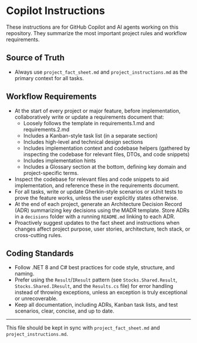 # Copilot Instructions

These instructions are for GitHub Copilot and AI agents working on this repository. They summarize the most important project rules and workflow requirements.

## Source of Truth
- Always use `project_fact_sheet.md` and `project_instructions.md` as the primary context for all tasks.

## Workflow Requirements
- At the start of every project or major feature, before implementation, collaboratively write or update a requirements document that:
  - Loosely follows the template in requirements.1.md and requirements.2.md
  - Includes a Kanban-style task list (in a separate section)
  - Includes high-level and technical design sections
  - Includes implementation context and codebase helpers (gathered by inspecting the codebase for relevant files, DTOs, and code snippets)
  - Includes implementation hints
  - Includes a Glossary section at the bottom, defining key domain and project-specific terms.
- Inspect the codebase for relevant files and code snippets to aid implementation, and reference these in the requirements document.
- For all tasks, write or update Gherkin-style scenarios or xUnit tests to prove the feature works, unless the user explicitly states otherwise.
- At the end of each project, generate an Architecture Decision Record (ADR) summarizing key decisions using the MADR template. Store ADRs in a `decisions` folder with a running `README.md` linking to each ADR.
- Proactively suggest updates to the fact sheet and instructions when changes affect project purpose, user stories, architecture, tech stack, or cross-cutting rules.

## Coding Standards
- Follow .NET 8 and C# best practices for code style, structure, and naming.
- Prefer using the `Result`/`IResult` pattern (see `Stocks.Shared.Result`, `Stocks.Shared.IResult`, and the `Results.cs` file) for error handling instead of throwing exceptions, unless an exception is truly exceptional or unrecoverable.
- Keep all documentation, including ADRs, Kanban task lists, and test scenarios, clear, concise, and up to date.

---

This file should be kept in sync with `project_fact_sheet.md` and `project_instructions.md`.